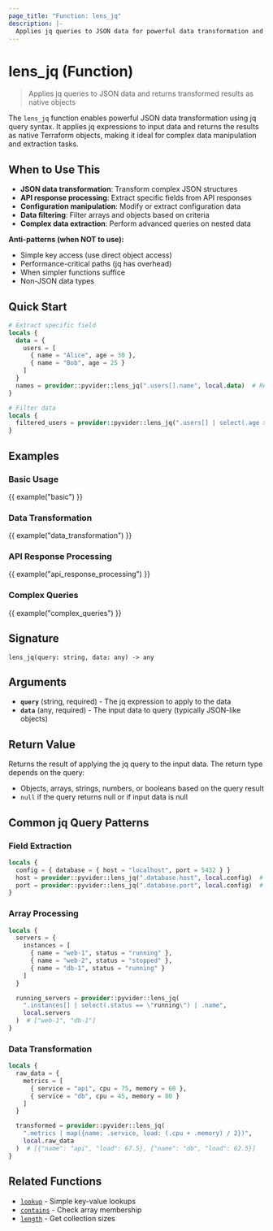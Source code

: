 ```yaml
---
page_title: "Function: lens_jq"
description: |-
  Applies jq queries to JSON data for powerful data transformation and extraction
---
```


# lens_jq (Function)

> Applies jq queries to JSON data and returns transformed results as native objects

The `lens_jq` function enables powerful JSON data transformation using jq query syntax. It applies jq expressions to input data and returns the results as native Terraform objects, making it ideal for complex data manipulation and extraction tasks.

## When to Use This

- **JSON data transformation**: Transform complex JSON structures
- **API response processing**: Extract specific fields from API responses
- **Configuration manipulation**: Modify or extract configuration data
- **Data filtering**: Filter arrays and objects based on criteria
- **Complex data extraction**: Perform advanced queries on nested data

**Anti-patterns (when NOT to use):**
- Simple key access (use direct object access)
- Performance-critical paths (jq has overhead)
- When simpler functions suffice
- Non-JSON data types

## Quick Start

```terraform
# Extract specific field
locals {
  data = {
    users = [
      { name = "Alice", age = 30 },
      { name = "Bob", age = 25 }
    ]
  }
  names = provider::pyvider::lens_jq(".users[].name", local.data)  # Returns: ["Alice", "Bob"]
}

# Filter data
locals {
  filtered_users = provider::pyvider::lens_jq(".users[] | select(.age > 27)", local.data)
}
```

## Examples

### Basic Usage

{{ example("basic") }}

### Data Transformation

{{ example("data_transformation") }}

### API Response Processing

{{ example("api_response_processing") }}

### Complex Queries

{{ example("complex_queries") }}

## Signature

`lens_jq(query: string, data: any) -> any`

## Arguments

- **`query`** (string, required) - The jq expression to apply to the data
- **`data`** (any, required) - The input data to query (typically JSON-like objects)

## Return Value

Returns the result of applying the jq query to the input data. The return type depends on the query:
- Objects, arrays, strings, numbers, or booleans based on the query result
- `null` if the query returns null or if input data is null

## Common jq Query Patterns

### Field Extraction
```terraform
locals {
  config = { database = { host = "localhost", port = 5432 } }
  host = provider::pyvider::lens_jq(".database.host", local.config)  # "localhost"
  port = provider::pyvider::lens_jq(".database.port", local.config)  # 5432
}
```

### Array Processing
```terraform
locals {
  servers = {
    instances = [
      { name = "web-1", status = "running" },
      { name = "web-2", status = "stopped" },
      { name = "db-1", status = "running" }
    ]
  }

  running_servers = provider::pyvider::lens_jq(
    ".instances[] | select(.status == \"running\") | .name",
    local.servers
  )  # ["web-1", "db-1"]
}
```

### Data Transformation
```terraform
locals {
  raw_data = {
    metrics = [
      { service = "api", cpu = 75, memory = 60 },
      { service = "db", cpu = 45, memory = 80 }
    ]
  }

  transformed = provider::pyvider::lens_jq(
    ".metrics | map({name: .service, load: (.cpu + .memory) / 2})",
    local.raw_data
  )  # [{"name": "api", "load": 67.5}, {"name": "db", "load": 62.5}]
}
```

## Related Functions

- [`lookup`](../collection_functions/lookup.md) - Simple key-value lookups
- [`contains`](../collection_functions/contains.md) - Check array membership
- [`length`](../collection_functions/length.md) - Get collection sizes
